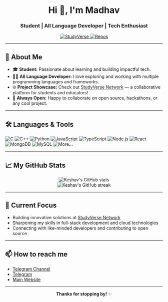 <!-- GitHub Profile README for keshav2109-hue -->

<h1 align="center">Hi 👋, I'm Madhav</h1>
<h3 align="center">Student | All Language Developer | Tech Enthusiast</h3>

<p align="center">
  <a href="https://studyverse-network.netlify.app/">
    <img src="https://img.shields.io/badge/Visit-StudyVerse-green?style=for-the-badge&logo=vercel" alt="StudyVerse"/>
  </a>
  <a href="https://github.com/keshav2109-hue?tab=repositories">
    <img src="https://img.shields.io/badge/GitHub-Repos-black?style=for-the-badge&logo=github" alt="Repos"/>
  </a>
</p>

---

## 🚀 About Me

- 🎓 **Student:** Passionate about learning and building impactful tech.
- 👨‍💻 **All Language Developer:** I love exploring and working with multiple programming languages and frameworks.
- 🌐 **Project Showcase:** Check out [StudyVerse Network](https://studyverse-network.netlify.app/) — a collaborative platform for students and educators!
- 🤝 **Always Open:** Happy to collaborate on open source, hackathons, or any cool project.

---

## 🛠️ Languages & Tools

![C](https://img.shields.io/badge/C-00599C?style=flat&logo=c&logoColor=white)
![C++](https://img.shields.io/badge/C++-00599C?style=flat&logo=c%2B%2B&logoColor=white)
![Python](https://img.shields.io/badge/Python-3776AB?style=flat&logo=python&logoColor=white)
![JavaScript](https://img.shields.io/badge/JavaScript-F7DF1E?style=flat&logo=javascript&logoColor=black)
![TypeScript](https://img.shields.io/badge/TypeScript-3178C6?style=flat&logo=typescript&logoColor=white)
![Node.js](https://img.shields.io/badge/Node.js-339933?style=flat&logo=node-dot-js&logoColor=white)
![React](https://img.shields.io/badge/React-20232A?style=flat&logo=react&logoColor=61DAFB)
![MongoDB](https://img.shields.io/badge/MongoDB-47A248?style=flat&logo=mongodb&logoColor=white)
![MySQL](https://img.shields.io/badge/MySQL-4479A1?style=flat&logo=mysql&logoColor=white)
![More...](https://img.shields.io/badge/And_More-555?style=flat)

---

## 📈 My GitHub Stats

<p align="center">
  <img src="https://github-readme-stats.vercel.app/api?username=keshav2109-hue&show_icons=true&theme=tokyonight" alt="Keshav's GitHub stats"/>
  <br/>
  <img src="https://github-readme-streak-stats.herokuapp.com/?user=keshav2109-hue&theme=tokyonight" alt="Keshav's GitHub streak"/>
</p>

---

## 🌱 Current Focus

- Building innovative solutions at [StudyVerse Network](https://studyverse-network.netlify.app/)
- Sharpening my skills in full-stack development and cloud technologies
- Connecting with like-minded developers and contributing to open source

---

## 📫 How to reach me

- [Telegram Channel](https:/t.me/StudyVerse_Network_SV) 
- [Telegram](https:/t.me/Madhav_IzPro) 
- [Main Website](https://studyverse-network.netlify.app/)

---

<p align="center">
  <b>Thanks for stopping by!</b> ✨
</p>
